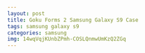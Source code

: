 ```yaml
---
layout: post
title: Goku Forms 2 Samsung Galaxy S9 Case
tags: samsung galaxy s9
categories: samsung
img: 14wqVqjKUnbZPmh-COSLQnmwUmKzQ2ZGq
---
```

